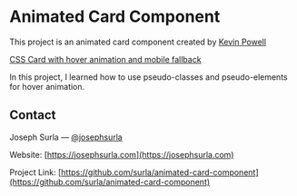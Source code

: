 # Animated Card Component

This project is an animated card component created by [Kevin Powell](https://twitter.com/kevinjpowell?lang=en)

[CSS Card with hover animation and mobile fallback](https://www.youtube.com/watch?v=5DEq5cWNYt8&t=1894s)

In this project, I learned how to use pseudo-classes and pseudo-elements for hover animation.

## Contact

Joseph Surla — [@josephsurla](https://twitter.com/josephsurla)

Website: [https://josephsurla.com](https://josephsurla.com)

Project Link: [https://github.com/surla/animated-card-component](https://github.com/surla/animated-card-component)
